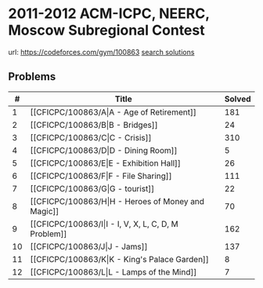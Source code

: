 # 2011-2012 ACM-ICPC, NEERC, Moscow Subregional Contest

url: https://codeforces.com/gym/100863
[search solutions](https://www.google.com/search?q=Solution+OR+題解+2011-2012+ACM-ICPC,+NEERC,+Moscow+Subregional+Contest)

## Problems

| # | Title | Solved |
| --- | --- | --- |
|1|[[CFICPC/100863/A\|A - Age of Retirement]]|181|
|2|[[CFICPC/100863/B\|B - Bridges]]|24|
|3|[[CFICPC/100863/C\|C - Crisis]]|310|
|4|[[CFICPC/100863/D\|D - Dining Room]]|5|
|5|[[CFICPC/100863/E\|E - Exhibition Hall]]|26|
|6|[[CFICPC/100863/F\|F - File Sharing]]|111|
|7|[[CFICPC/100863/G\|G - tourist]]|22|
|8|[[CFICPC/100863/H\|H - Heroes of Money and Magic]]|70|
|9|[[CFICPC/100863/I\|I - I, V, X, L, C, D, M Problem]]|162|
|10|[[CFICPC/100863/J\|J - Jams]]|137|
|11|[[CFICPC/100863/K\|K - King's Palace Garden]]|8|
|12|[[CFICPC/100863/L\|L - Lamps of the Mind]]|7|
